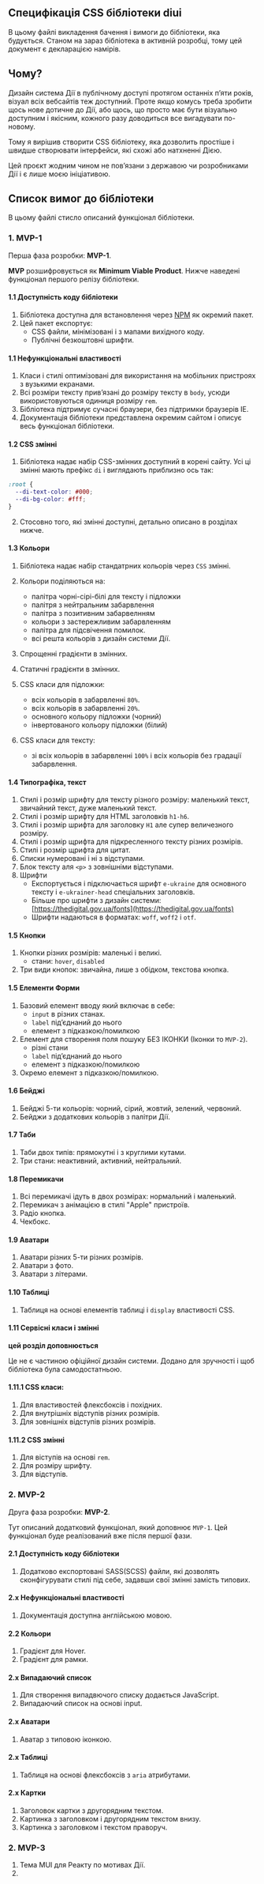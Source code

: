 ## Специфікація CSS бібліотеки diui

В цьому файлі викладення бачення і вимоги до бібліотеки, яка будується. Станом на зараз бібліотека в активній розробці, тому цей документ є декларацією намірів.

## Чому?

Дизайн система Дії в публічному доступі протягом останніх пʼяти років, візуал всіх вебсайтів теж доступний. Проте якщо комусь треба зробити щось нове дотичне до Дії, або щось, що просто має бути візуально доступним і якісним, кожного разу доводиться все вигадувати по-новому.

Тому я вирішив створити CSS бібліотеку, яка дозволить простіше і швидше створювати інтерфейси, які схожі або натхненні Дією.

Цей проєкт жодним чином не повʼязани з державою чи розробниками Дії і є лише моєю ініціативою.

## Список вимог до бібліотеки

В цьому файлі стисло описаний функціонал бібліотеки.

### 1. MVP-1

Перша фаза розробки: **MVP-1**.

**MVP** розшифровується як **Minimum Viable Product**. Нижче наведені функціонал першого релізу бібліотеки.

#### 1.1 Доступність коду бібліотеки

1. Бібліотека доступна для встановлення через [NPM](https://www.npmjs.com/) як окремий пакет.
2. Цей пакет експортує:
   - CSS файли, мінімізовані і з мапами вихідного коду.
   - Публічні безкоштовні шрифти.

#### 1.1 Нефункціональні властивості

1. Класи і стилі оптимізовані для використання на мобільних пристроях з вузькими екранами.
2. Всі розміри тексту привʼязані до розміру тексту в `body`, усюди використовуються одиниця розміру `rem`.
3. Бібліотека підтримує сучасні браузери, без підтримки браузерів IE.
4. Документація бібліотеки представлена окремим сайтом і описує весь функціонал бібліотеки.

#### 1.2 CSS змінні

1. Бібліотека надає набір CSS-змінних доступний в корені сайту. Усі ці змінні мають префікс `di` і виглядають приблизно ось так:

```css
:root {
  --di-text-color: #000;
  --di-bg-color: #fff;
}
```

2. Стосовно того, які змінні доступні, детально описано в розділах нижче.

#### 1.3 Кольори

1. Бібліотека надає набір стандатрних кольорів через `CSS` змінні.
2. Кольори поділяються на:
   - палітра чорні-сірі-білі для тексту і підложки
   - палітря з нейтральним забарвлення
   - палітра з позитивним забарвелнням
   - кольори з застережливим забарвленням
   - палітра для підсвічення помилок.
   - всі решта кольорів з дизайн системи Дії.
3. Спрощенні градієнти в змінних.
4. Статичні градієнти в змінних.
5. CSS класи для підложки:

   - всіх кольорів в забарвленні `80%`.
   - всіх кольорів в забарвленні `20%`.
   - основного кольору підложки (чорний)
   - інвертованого кольору підложки (білий)

6. CSS класи для тексту:
   - зі всіх кольорів в забарвленні `100%` і всіх кольорів без градації забарвлення.

#### 1.4 Типографіка, текст

1. Стилі і розмір шрифту для тексту різного розміру: маленький текст, звичайний текст, дуже маленький текст.
2. Стилі і розмір шрифту для HTML заголовків `h1-h6`.
3. Стилі і розмір шрифта для заголовку `H1` але супер величезного розміру.
4. Стилі і розмір щрифта для підкресленного тексту різних розмірів.
5. Стилі і розмір щрифта для цитат.
6. Списки нумеровані і ні з відступами.
7. Блок тексту аля `<p>` з зовнішніми відступами.
8. Шрифти
   - Експортується і підключається шрифт `e-ukraine` для основного тексту і `e-ukrainer-head` спеціальних заголовків.
   - Більше про шрифти з дизайн системи: [https://thedigital.gov.ua/fonts](https://thedigital.gov.ua/fonts)
   - Шрифти надаються в форматах: `woff`, `woff2` і `otf`.

#### 1.5 Кнопки

1. Кнопки різних розмірів: маленькі і великі.
   - стани: `hover`, `disabled`
2. Три види кнопок: звичайна, лише з обідком, текстова кнопка.

#### 1.5 Елементи Форми

1. Базовий елемент вводу який включає в себе:
   - `input` в різних станах.
   - `label` підʼєднаний до нього
   - елемент з підказкою/помилкою
2. Елемент для створення поля пошуку БЕЗ ІКОНКИ (Іконки то `MVP-2`).
   - різні стани
   - `label` підʼєднаний до нього
   - елемент з підказкою/помилкою
3. Окремо елемент з підказкою/помилкою.

#### 1.6 Бейджі

1. Бейджі 5-ти кольорів: чорний, сірий, жовтий, зелений, червоний.
2. Бейджи з додаткових кольорів з палітри Дії.

#### 1.7 Таби

1. Таби двох типів: прямокутні і з круглими кутами.
2. Три стани: неактивний, активний, нейтральний.

#### 1.8 Перемикачи

1. Всі перемикачі ідуть в двох розмірах: нормальний і маленький.
2. Перемикач з анімацією в стилі "Apple" пристроїв.
3. Радіо кнопка.
4. Чекбокс.

#### 1.9 Аватари

1. Аватари різних 5-ти різних розмірів.
2. Аватари з фото.
3. Аватари з літерами.

#### 1.10 Таблиці

1. Таблиця на основі елементів таблиці і `display` властивості CSS.

#### 1.11 Сервісні класи і змінні

**цей розділ доповнюється**

Це не є частиною офіційної дизайн системи. Додано для зручності і щоб бібліотека була самодостатньою.

#### 1.11.1 CSS класи:

1. Для властивостей флексбоксів і похідних.
2. Для внутрішніх відступів різних розмірів.
3. Для зовнішніх відступів різних розмірів.

#### 1.11.2 CSS змінні

1. Для віступів на основі `rem`.
2. Для розміру шрифту. 
3. Для відступів.

### 2. MVP-2

Друга фаза розробки: **MVP-2**.

Тут описаний додатковий функціонал, який доповнює `MVP-1`. Цей функціонал буде реалізований вже після першої фази.

#### 2.1 Доступність коду бібліотеки

1. Додатково експортовані SASS(SCSS) файли, які дозволять сконфігурувати стилі під себе, задавши свої змінні замість типових.

#### 2.x Нефункціональні властивості

1. Документація доступна англійською мовою.

#### 2.2 Кольори

1. Градієнт для Hover.
2. Градієнт для рамки.

#### 2.x Випадаючий список

1. Для створення випадвючого списку додається JavaScript.
2. Випадаючий список на основі input.

#### 2.x Аватари

1. Аватар з типовою іконкою.

#### 2.x Таблиці

1. Таблиця на основі флексбоксів з `aria` атрибутами.

#### 2.x Картки

1. Заголовок картки з другорядним текстом.
2. Картинка з заголовком і другорядним текстом внизу.
3. Картинка з заголовком і текстом праворуч.

### 2. MVP-3

1. Тема MUI для Реакту по мотивах Дії.
2.
